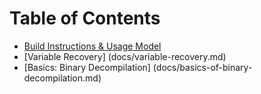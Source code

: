 # Table of Contents

* [Build Instructions & Usage Model](docs/build.md)
* [Variable Recovery] (docs/variable-recovery.md)
* [Basics: Binary Decompilation] (docs/basics-of-binary-decompilation.md)  


